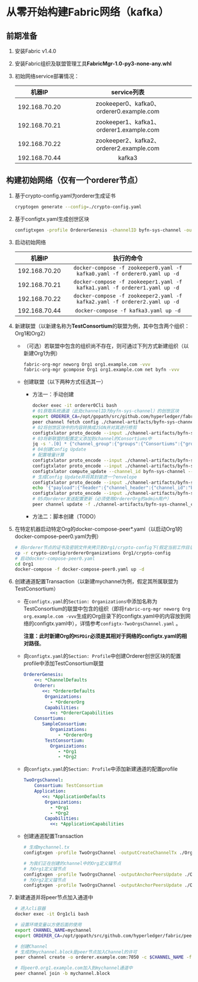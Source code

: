 # 从零开始构建Fabric网络（kafka）

## 前期准备

1. 安装Fabric v1.4.0

2. 安装Fabric组织及联盟管理工具**FabricMgr-1.0-py3-none-any.whl**

3. 初始网络service部署情况：

   |    机器IP     |               service列表                |
   | :-----------: | :--------------------------------------: |
   | 192.168.70.20 | zookeeper0、kafka0、orderer0.example.com |
   | 192.168.70.21 | zookeeper1、kafka1、orderer1.example.com |
   | 192.168.70.22 | zookeeper2、kafka2、orderer2.example.com |
   | 192.168.70.44 |                  kafka3                  |

## 构建初始网络（仅有一个orderer节点）

1. 基于crypto-config.yaml为orderer生成证书

   ```bash
   cryptogen generate --config=./crypto-config.yaml
   ```

2. 基于configtx.yaml生成创世区块

   ```bash
   configtxgen -profile OrdererGenesis -channelID byfn-sys-channel -outputBlock ./channel-artifacts/genesis.block
   ```

3. 启动初始网络

   |    机器IP     |                          执行的命令                          |
   | :-----------: | :----------------------------------------------------------: |
   | 192.168.70.20 | `docker-compose -f zookeeper0.yaml -f kafka0.yaml -f orderer0.yaml up -d` |
   | 192.168.70.21 | `docker-compose -f zookeeper1.yaml -f kafka1.yaml -f orderer1.yaml up -d` |
   | 192.168.70.22 | `docker-compose -f zookeeper2.yaml -f kafka2.yaml -f orderer2.yaml up -d` |
   | 192.168.70.44 |            `docker-compose -f kafka3.yaml up -d`             |

4. 新建联盟（以新建名称为**TestConsortium**的联盟为例，其中包含两个组织：Org1和Org2）

   - （可选）若联盟中包含的组织尚不存在，则可通过下列方式新建组织（以新建Org1为例）

     ```bash
     fabric-org-mgr neworg Org1 org1.example.com -vvv
     fabric-org-mgr gcompose Org1 org1.example.com net byfn -vvv
     ```

   - 创建联盟（以下两种方式任选其一）

     - 方法一：手动创建

       ```bash
       docker exec -it orderer0Cli bash
       # 01获取系统通道（此处channelID为byfn-sys-channel）的创世区块
       export ORDERER_CA=/opt/gopath/src/github.com/hyperledger/fabric/peer/crypto/ordererOrganizations/example.com/orderers/orderer0.example.com/msp/tlscacerts/tlsca.example.com-cert.pem
       peer channel fetch config ./channel-artifacts/byfn-sys-channel.block -o orderer0.example.com:7050 -c byfn-sys-channel --tls --cafile $ORDERER_CA
       # 02将创世区块中的内容转换成JSON并对其进行修剪
       configtxlator proto_decode --input ./channel-artifacts/byfn-sys-channel.block --type common.Block | jq .data.data[0].payload.data.config > ./channel-artifacts/byfn-sys-channel.json
       # 03将新联盟的配置定义添加到channel的Consortiums中
       jq -s '.[0] * {"channel_group":{"groups":{"Consortiums":{"groups": {"TestConsortium":{"groups":{"Org1MSP": .[1], "Org2MSP": .[2]}}}, "mod_policy": "/Channel/Orderer/Admins", "policies": {}, "values": {"ChannelCreationPolicy": {"mod_policy": "/Channel/Orderer/Admins", "value": {"type": 3, "value": {"rule": "ANY", "sub_policy": "Admins"}}, "version": "0"}, "version": "0"}}}}' byfn-sys-channel.json Org1/channel-artifacts/Org1.json Org2/channel-artifacts/Org2.json> byfn-sys-channel_updated.json
       # 04创建Config Update
       # 配置增量计算
       configtxlator proto_encode --input ./channel-artifacts/byfn-sys-channel.json --type common.Config --output ./channel-artifacts/byfn-sys-channel.pb
       configtxlator proto_encode --input ./channel-artifacts/byfn-sys-channel_updated.json --type common.Config --output ./channel-artifacts/byfn-sys-channel_updated.pb
       configtxlator compute_update --channel_id byfn-sys-channel --original ./channel-artifacts/byfn-sys-channel.pb --updated byfn-sys-channel_updated.pb --output ./channel-artifacts/byfn-sys-channel_configUpdate.pb
       # 生成Config Update并将其封装进一个envelope
       configtxlator proto_decode --input ./channel-artifacts/byfn-sys-channel_configUpdate.pb --type common.ConfigUpdate | jq . > ./channel-artifacts/byfn-sys-channel_configUpdate.json
       echo '{"payload":{"header":{"channel_header":{"channel_id":"byfn-sys-channel", "type":2}},"data":{"config_update":'$(cat ./channel-artifacts/byfn-sys-channel_configUpdate.json)'}}}' | jq . > ./channel-artifacts/byfn-sys-channel_configUpdate_in_envelope.json
       configtxlator proto_encode --input ./channel-artifacts/byfn-sys-channel_configUpdate_in_envelope.json --type common.Envelope --output ./channel-artifacts/byfn-sys-channel_configUpdate_in_envelope.pb
       # 05向orderer发送配置更新（必须使用OrdererOrg的admin用户）
       peer channel update -f ./channel-artifacts/byfn-sys-channel_configUpdate_in_envelope.pb -c byfn-sys-channel -o orderer0.example.com:7050 --tls true --cafile $ORDERER_CA
       ```

     - 方法二：脚本创建（TODO）

5. 在特定机器启动特定Org的docker-compose-peer*.yaml（以启动Org1的docker-compose-peer0.yaml为例）

   ```bash
   # 将orderer节点的证书及密钥文件夹拷贝到Org1/crypto-config下(假定当前工作目录为fabric项目根目录、Org1位于first-network的直接子目录)
   cp -r crypto-config/ordererOrganizations Org1/crypto-config
   # 启动docker-compose-peer0.yaml
   cd Org1
   docker-compose -f docker-compose-peer0.yaml up -d
   ```

6. 创建通道配置Transaction（以新建mychannel为例，假定其所属联盟为TestConsortium）

   - 在`configtx.yaml`的`Section: Organizations`中添加名称为TestConsortium的联盟中包含的组织（即将`fabric-org-mgr neworg Org org.example.com -vvv`生成的Org目录下的configtx.yaml中的内容放到网络的configtx.yaml中），详情参考`configtx-TwoOrgsChannel.yaml` 。

     **注意：此时新建Org的`MSPDir`必须是其相对于网络的configtx.yaml的相对路径**。

   - 向`configtx.yaml`的`Section: Profile`中创建Orderer创世区块的配置profile中添加TestConsortium联盟

     ```yaml
     OrdererGenesis:
         <<: *ChannelDefaults
         Orderer:
         	<<: *OrdererDefaults
             Organizations:
               - *OrdererOrg
             Capabilities:
               <<: *OrdererCapabilities
         Consortiums:
         	SampleConsortium:
               Organizations:
                  - *OrdererOrg
             TestConsortium:
               Organizations:
                  - *Org1
                  - *Org2
     ```

   - 向`configtx.yaml`的`Section: Profile`中添加新建通道的配置profile

     ```yaml
     TwoOrgsChannel:
         Consortium: TestConsortium
         Application:
         	<<: *ApplicationDefaults
             Organizations:
               - *Org1
               - *Org2
             Capabilities:
               <<: *ApplicationCapabilities
     ```

   - 创建通道配置Transaction

     ```bash
     # 生成mychannel.tx
     configtxgen -profile TwoOrgsChannel -outputCreateChannelTx ./Org1/channel-artifacts/mychannel.tx -channelID mychannel

     # 为我们正在创建的channel中的Org定义锚节点
     # 为Org1定义锚节点
     configtxgen -profile TwoOrgsChannel -outputAnchorPeersUpdate ./Org1/channel-artifacts/Org1MSPanchors.tx -channelID mychannel -asOrg Org1MSP
     # 为Org2定义锚节点
     configtxgen -profile TwoOrgsChannel -outputAnchorPeersUpdate ./Org2/channel-artifacts/Org2MSPanchors.tx -channelID mychannel -asOrg Org2MSP
     ```

7. 新建通道并将peer节点加入通道中

   ```bash
   # 进入cli容器
   docker exec -it Org1cli bash
   
   # 设置环境变量以方便后面的使用
   export CHANNEL_NAME=mychannel
   export ORDERER_CA=/opt/gopath/src/github.com/hyperledger/fabric/peer/crypto/ordererOrganizations/example.com/orderers/orderer.example.com/msp/tlscacerts/tlsca.example.com-cert.pem
   
   # 创建Channel
   # 生成的mychannel.block是peer节点加入Channel的许可
   peer channel create -o orderer.example.com:7050 -c $CHANNEL_NAME -f ./channel-artifacts/mychannel.tx --tls --cafile $ORDERER_CA
   
   # 将peer0.org1.example.com加入到mychannel通道中
   peer channel join -b mychannel.block
   ```

